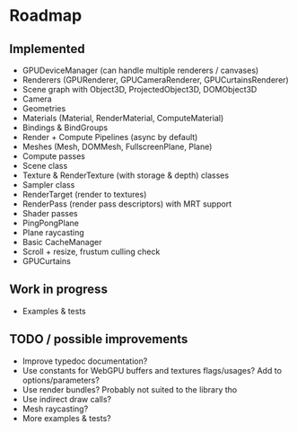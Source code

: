 # Roadmap

## Implemented

- GPUDeviceManager (can handle multiple renderers / canvases)
- Renderers (GPURenderer, GPUCameraRenderer, GPUCurtainsRenderer)
- Scene graph with Object3D, ProjectedObject3D, DOMObject3D
- Camera
- Geometries
- Materials (Material, RenderMaterial, ComputeMaterial)
- Bindings & BindGroups
- Render + Compute Pipelines (async by default)
- Meshes (Mesh, DOMMesh, FullscreenPlane, Plane)
- Compute passes
- Scene class
- Texture & RenderTexture (with storage & depth) classes
- Sampler class
- RenderTarget (render to textures)
- RenderPass (render pass descriptors) with MRT support
- Shader passes
- PingPongPlane
- Plane raycasting
- Basic CacheManager
- Scroll + resize, frustum culling check
- GPUCurtains

## Work in progress

- Examples & tests

## TODO / possible improvements

- Improve typedoc documentation?
- Use constants for WebGPU buffers and textures flags/usages? Add to options/parameters?
- Use render bundles? Probably not suited to the library tho
- Use indirect draw calls?
- Mesh raycasting?
- More examples & tests?